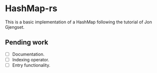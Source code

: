 # HashMap-rs

This is a basic implementation of a HashMap following the tutorial of Jon Gjengset.

## Pending work

- [ ] Documentation.
- [ ] Indexing operator.
- [ ] Entry functionality.
